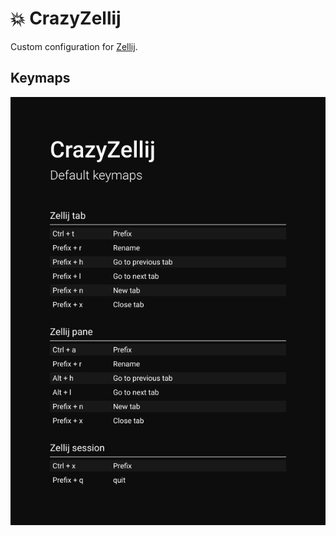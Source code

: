 # 💥 CrazyZellij

Custom configuration for [Zellij](https://github.com/zellij-org/zellij).

## Keymaps

![Keymaps](keymaps.png)
